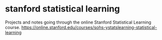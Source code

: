 # stanford statistical learning
 Projects and notes going through the online Stanford Statistical Learning course. https://online.stanford.edu/courses/sohs-ystatslearning-statistical-learning
